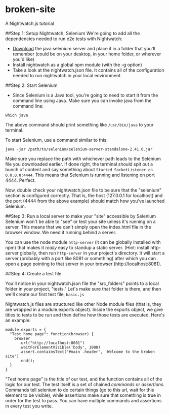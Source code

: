 broken-site
===========

A Nightwatch.js tutorial 

##Step 1: Setup Nightwatch, Selenium
We're going to add all the dependencies needed to run e2e tests with Nightwatch:
* [Download](https://www.dropbox.com/s/97a28h3es0fcjt9/selenium-server-standalone-2.41.0.jar) the java selenium server and place it in a folder that you'll remember (could be on your desktop, in your home folder, or wherever you'd like)
* Install nightwatch as a global npm module (with the -g option)
* Take a look at the nightwatch.json file. It contains all of the configuration needed to run nightwatch in your local environment.

##Step 2: Start Selenium
* Since Selenium is a Java tool, you're going to need to start it from the command line using Java. Make sure you can invoke java from the command line:

```
which java
```

The above command should print something like `/usr/bin/java` to your terminal.

To start Selenium, use a command similar to this:

```
java -jar /path/to/selenium/selenium-server-standalone-2.41.0.jar
```

Make sure you replace the path with whichever path leads to the Selenium file you downloaded earlier. If done right, the terminal should spit out a bunch of content and say something about `Started SocketListener on 0.0.0.0:4444`. This means that Selenium is running and listening on port 4444. Perfect.

Now, double check your nightwatch.json file to be sure that the "selenium" section is configured correctly. That is, the host (127.0.0.1 for localhost) and the port (4444 from the above example) should match how you've launched Selenium.

##Step 3: Run a local server to make your "site" accessible by Selenium
Selenium won't be able to "see" or test your site unless it's running on a server. This means that we can't simply open the index.html file in the browser window. We need it running behind a server.

You can use the node module `http-server` (it can be globally installed with npm) that makes it *really* easy to standup a static server. (Hint: install http-server globally, then run `http-server` in your project's directory. It will start a server (probably with a port like 8081 or something) after which you can open a page pointing to that server in your browser (http://localhost:8081).

##Step 4: Create a test file

You'll notice in your nightwatch.json file the "src_folders" points to a local folder in your project, "tests." Let's make sure that folder is there, and then we'll create our first test file, `basic.js`

Nightwatch.js files are structured like other Node module files (that is, they are wrapped in a module.exports object). Inside the exports object, we give titles to tests to be run and then define how those tests are executed. Here's an example:

```
module.exports = {
  "Test home page": function(browser) {
    browser
      .url("http://localhost:8081")
      .waitForElementVisible('body', 1000)
      .assert.containsText('#main .header', 'Welcome to the broken site')
      .end();
  }
}
```

"Test home page" is the title of our test, and the function contains all of the logic for our test. The test itself is a set of chained *commands* or *assertions*. Commands tell selenium to do certain things (go to this url, wait for this element to be visible), while assertions make sure that something is true in order for the test to pass. You can have multiple commands and assertions in every test you write.
